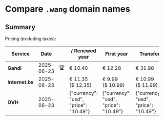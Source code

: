 # Compare `.wang` domain names

## Summary

Pricing (excluding taxes):

| Service | Date |  | / Renewed year | First year | Transfer | Restoration |
|--|--|--|--|--|--|--|
| **Gandi** | 2025-06-23 | 🏆 | € 10.40 | € 12.28 | € 31.98 | € 60.16 |
| **Internet.bs** | 2025-06-23 |  | € 11.35<br>($ 12.35) | € 9.99<br>($ 10.99) | € 10.99<br>($ 11.99) | € 137.79<br>($ 135.89) |
| **OVH** | 2025-06-23 |  | {"currency": "usd", "price": "10.49"} | {"currency": "usd", "price": "10.49"} | {"currency": "usd", "price": "10.49"} |  |
